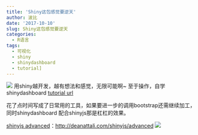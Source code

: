 ```yaml
---
title: 'Shiny这包感觉要逆天'
author: 波比
date: '2017-10-10'
slug: Shiny这包感觉要逆天
categories:
  - R语言
tags:
  - 可视化
  - shiny
  - shinydashboard
  - tutorial]
---
```


![](https://ws1.sinaimg.cn/large/8f5e6680gy1fkctm266e0j211s0kgwfo.jpg) 用shiny越开发，越有想法和感觉，无限可能啊~ 至于操作，自学shinydashboard [tutorial url](https://rstudio.github.io/shinydashboard/get\_started.html)

花了点时间写成了日常用的工具，如果要进一步的调用bootstrap还需继续加工，同时shinydashboard 配合shinyjs那是杠杠的效果。

 [shinyjs advanced](http://deanattali.com/shinyjs/advanced)：http://deanattali.com/shinyjs/advanced ![](https://ws1.sinaimg.cn/large/8f5e6680gy1fkfiv79ji4j211s0ie0t9.jpg)